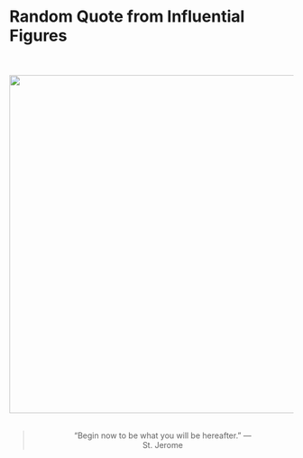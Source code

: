# Random Quote from Influential Figures

<div align="center">
  <br>
  <br>
  <a href="https://en.wikipedia.org/wiki/Saint_Jerome_Writing" title="Saint Jerome Writing - Wikipedia"><img src="https://upload.wikimedia.org/wikipedia/commons/4/4d/Saint_Jerome_Writing-Caravaggio_%281605-6%29.jpg" width="600px"></a>
  <br>
  <br>
  <blockquote>&ldquo;Begin now to be what you will be hereafter.&rdquo; &mdash; <footer>St. Jerome</footer></blockquote>
</div>
  